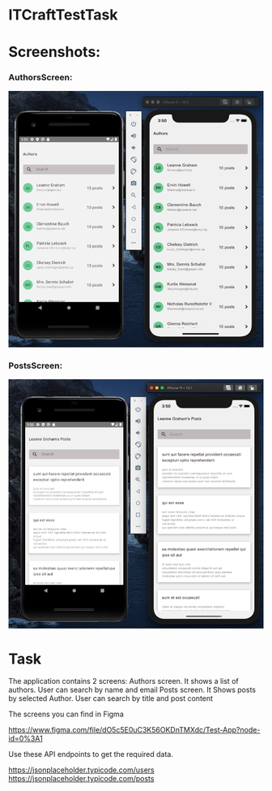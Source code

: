 # ITCraftTestTask

# Screenshots:

### AuthorsScreen:

![AuthorsScreen](https://github.com/tao101/ITCraftTestTask/blob/main/screenshots/Screen%20Shot%202020-10-25%20at%2015.50.21.png)

### PostsScreen:

![AuthorsScreen](https://github.com/tao101/ITCraftTestTask/blob/main/screenshots/Screen%20Shot%202020-10-25%20at%2015.50.36.png)

# Task

The application contains 2 screens:
Authors screen. It shows a list of authors. User can search by name and email
Posts screen. It Shows posts by selected Author. User can search by title and post content

The screens you can find in Figma

https://www.figma.com/file/dO5c5E0uC3K56OKDnTMXdc/Test-App?node-id=0%3A1

Use these API endpoints to get the required data.

https://jsonplaceholder.typicode.com/users
https://jsonplaceholder.typicode.com/posts
